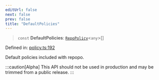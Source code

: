 ```yaml
---
editUrl: false
next: false
prev: false
title: "DefaultPolicies"
---
```


> `const` **DefaultPolicies**: [`RepoPolicy`](/api/interfaces/repopolicy/)\<`any`\>[]

Defined in: [policy.ts:192](https://github.com/tylerbutler/tools-monorepo/blob/main/packages/repopo/src/policy.ts#L192)

Default policies included with repopo.

:::caution[Alpha]
This API should not be used in production and may be trimmed from a public release.
:::
